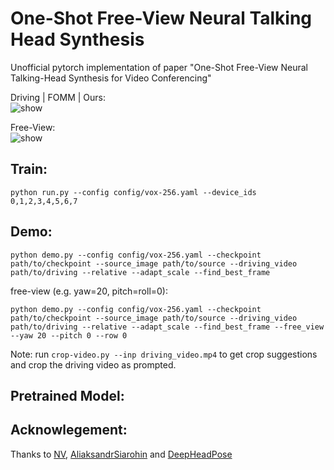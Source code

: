# One-Shot Free-View Neural Talking Head Synthesis
Unofficial pytorch implementation of paper "One-Shot Free-View Neural Talking-Head Synthesis for Video Conferencing"  


Driving | FOMM | Ours:    
![show](https://github.com/zhanglonghao1992/ReadmeImages/blob/master/images/081.gif) 

Free-View:  
![show](https://github.com/zhanglonghao1992/ReadmeImages/blob/master/images/concat.gif) 

Train:  
--------
```
python run.py --config config/vox-256.yaml --device_ids 0,1,2,3,4,5,6,7
```

Demo:  
--------
```
python demo.py --config config/vox-256.yaml --checkpoint path/to/checkpoint --source_image path/to/source --driving_video path/to/driving --relative --adapt_scale --find_best_frame
```
free-view (e.g. yaw=20, pitch=roll=0):
```
python demo.py --config config/vox-256.yaml --checkpoint path/to/checkpoint --source_image path/to/source --driving_video path/to/driving --relative --adapt_scale --find_best_frame --free_view --yaw 20 --pitch 0 --row 0
```
Note: run ```crop-video.py --inp driving_video.mp4``` to get crop suggestions and crop the driving video as prompted.  

Pretrained Model:  
--------


Acknowlegement: 
--------
Thanks to [NV](https://github.com/NVlabs/face-vid2vid), [AliaksandrSiarohin](https://github.com/AliaksandrSiarohin/first-order-model) and [DeepHeadPose](https://github.com/DriverDistraction/DeepHeadPose)
